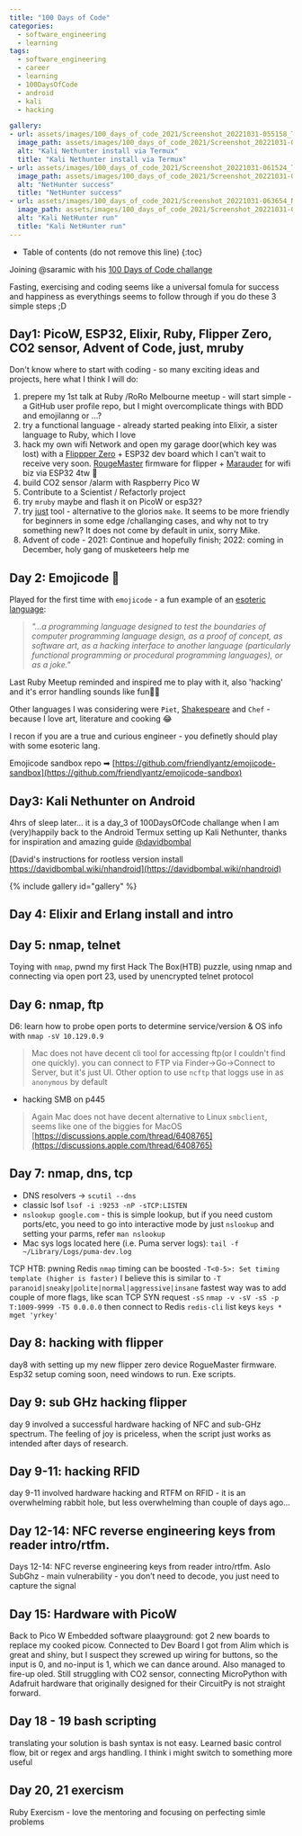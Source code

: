 ```yaml
---
title: "100 Days of Code"
categories:
  - software_engineering
  - learning
tags:
  - software_engineering
  - career
  - learning
  - 100DaysOfCode
  - android
  - kali
  - hacking

gallery:
- url: assets/images/100_days_of_code_2021/Screenshot_20221031-055158_Termux.png
  image_path: assets/images/100_days_of_code_2021/Screenshot_20221031-055158_Termux.png
  alt: "Kali Nethunter install via Termux"
  title: "Kali Nethunter install via Termux"
- url: assets/images/100_days_of_code_2021/Screenshot_20221031-061524_Termux_NH.png
  image_path: assets/images/100_days_of_code_2021/Screenshot_20221031-061524_Termux_NH.png
  alt: "NetHunter success"
  title: "NetHunter success"
- url: assets/images/100_days_of_code_2021/Screenshot_20221031-063654_NetHunter KeX.png
  image_path: assets/images/100_days_of_code_2021/Screenshot_20221031-063654_NetHunter KeX.png
  alt: "Kali NetHunter run"
  title: "Kali NetHunter run"
---
```

* Table of contents (do not remove this line)
{:toc}

Joining @saramic with his [100 Days of Code challange](https://saramic.github.io/100-days-of-code/code/2022/10/29/day-1.html)

Fasting, exercising and coding seems like a universal fomula for success and happiness as everythings seems to follow through if you do these 3 simple steps ;D

## Day1: PicoW, ESP32, Elixir, Ruby, Flipper Zero, CO2 sensor, Advent of Code, just, mruby

Don't know where to start with coding - so many exciting ideas and projects, here what I think I will do:
1. prepere my 1st talk at Ruby /RoRo Melbourne meetup - will start simple - a GitHub user profile repo, but I might overcomplicate things with BDD and emojilanng or ...?
1. try a functional language - already started peaking into Elixir, a sister language to Ruby, which I love
1. hack my own wifi Network and open my garage door(which key was lost) with a [Flippper Zero](https://flipperzero.one/) + ESP32 dev board which I can't wait to receive very soon. [RougeMaster](https://github.com/RogueMaster/flipperzero-firmware-wPlugins) firmware for flipper + [Marauder](https://github.com/justcallmekoko/ESP32Marauder/wiki/Flipper-Zero) for wifi biz via ESP32 4tw 👾
1. build CO2 sensor /alarm with Raspberry Pico W
1. Contribute to a Scientist / Refactorly project
1. try `mruby` maybe and flash it on PicoW or esp32?
1. try [just](https://github.com/casey/just) tool - alternative to the glorios `make`. It seems to be more friendly for beginners in some edge /challanging cases, and why not to try something new? It does not come by default in unix, sorry Mike.
1.  Advent of code - 2021: Continue and hopefully finish; 2022: coming in December, holy gang of musketeers help me

## Day 2: Emojicode 🐽

Played for the first time with `emojicode` - a fun example of an [esoteric language](https://en.wikipedia.org/wiki/Esoteric_programming_language):
> _"...a programming language designed to test the boundaries of computer programming language design, as a proof of concept, as software art, as a hacking interface to another language (particularly functional programming or procedural programming languages), or as a joke."_

Last Ruby Meetup reminded and inspired me to play with it, also 'hacking' and it's error handling sounds like fun🎉🙀

Other languages I was considering were `Piet`, [Shakespeare](https://en.wikipedia.org/wiki/Shakespeare_programming_language) and `Chef` - because I love art, literature and cooking 😂

I recon if you are a true and curious engineer - you definetly should play with some esoteric lang.

Emojicode sandbox repo ➡ [https://github.com/friendlyantz/emojicode-sandbox](https://github.com/friendlyantz/emojicode-sandbox)

## Day3: Kali Nethunter on Android
4hrs of sleep later... it is a day_3 of 100DaysOfCode challange when I am (very)happily back to the Android Termux setting up Kali Nethunter, thanks for inspiration and amazing guide [@davidbombal](https://twitter.com/davidbombal)

[David's instructions for rootless version install https://davidbombal.wiki/nhandroid](https://davidbombal.wiki/nhandroid)

{%
  include gallery 
  id="gallery"
%}

## Day 4: Elixir and Erlang install and intro

## Day 5: nmap, telnet

Toying with `nmap`, pwnd my first Hack The Box(HTB) puzzle, using nmap and connecting via open port 23, used by unencrypted telnet protocol
## Day 6: nmap, ftp
D6: learn how to probe open ports to determine service/version & OS info with `nmap -sV 10.129.0.9`
> Mac does not have decent cli tool for accessing ftp(or I couldn't find one quickly). you can connect to FTP via Finder->Go->Connect to Server, but it's just UI. Other option to use `ncftp` that loggs use in as `anonymous` by default

- hacking SMB on p445
> Again Mac does not have decent alternative to Linux `smbclient`, seems like one of the biggies for MacOS [https://discussions.apple.com/thread/6408765](https://discussions.apple.com/thread/6408765) 

## Day 7: nmap, dns, tcp
- DNS resolvers -> `scutil --dns`
- classic lsof `lsof -i :9253 -nP -sTCP:LISTEN`
- `nslookup google.com` - this is simple lookup, but if you need custom ports/etc, you need to go into interactive mode by just `nslookup` and setting your parms, refer `man nslookup`
- Mac sys logs located here (i.e. Puma server logs): `tail -f ~/Library/Logs/puma-dev.log`

TCP HTB: pwning Redis
`nmap` timing can be boosted
`-T<0-5>: Set timing template (higher is faster)`
I believe this is similar to
`-T paranoid|sneaky|polite|normal|aggressive|insane`
fastest way was to add couple of more flags, like scan TCP SYN request `-sS`
`nmap -v -sV -sS -p T:1009-9999 -T5 0.0.0.0`
then connect to Redis `redis-cli`
list keys `keys *`
`mget 'yrkey'`

## Day 8: hacking with flipper

day8 with setting up my new flipper zero device RogueMaster firmware. Esp32 setup coming soon, need windows to run. Exe scripts. 

## Day 9: sub GHz hacking flipper 

day 9 involved a successful hardware hacking of NFC and sub-GHz spectrum. The feeling of joy is priceless, when the script just works as intended after days of research.

## Day 9-11: hacking RFID
day 9-11 involved hardware hacking and RTFM on RFID - it is an overwhelming rabbit hole, but less overwhelming than couple of days ago...

## Day 12-14: NFC reverse engineering keys from reader intro/rtfm.
Days 12-14: NFC reverse engineering keys from reader intro/rtfm.
Aslo SubGhz - main vulnerability - you don’t need to decode, you just need to capture the signal

## Day 15: Hardware with PicoW
Back to Pico W Embedded software plaayground:
got 2 new boards to replace my cooked picow. 
Connected to Dev Board I got from Alim which is great and shiny, but I suspect they screwed up wiring for buttons, so the input is 0, and no-input is 1, which we can dance around.
Also managed to fire-up oled.
Still struggling with CO2 sensor, connecting MicroPython with Adafruit hardware that originally designed for their CircuitPy is not straight forward. 

## Day 18 - 19 bash scripting
translating your solution is bash syntax is not easy. Learned basic control flow, bit or regex and args handling.  I think i might switch to something more useful

## Day 20, 21 exercism
Ruby Exercism - love the mentoring and focusing on perfecting simle problems
